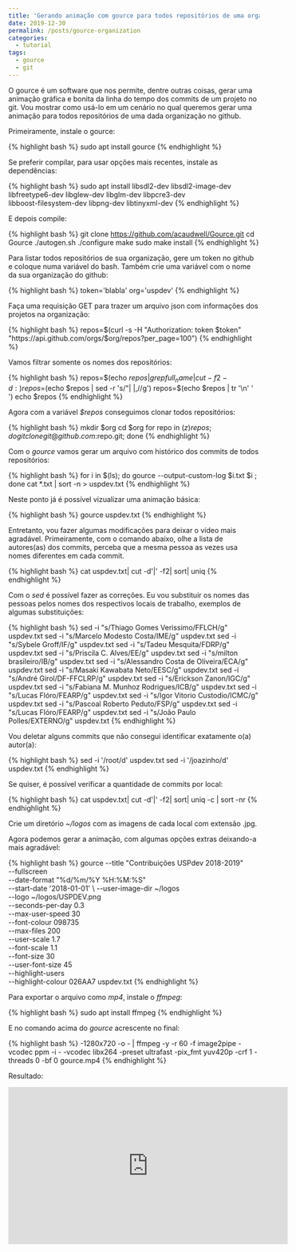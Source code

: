```yaml
---
title: 'Gerando animação com gource para todos repositórios de uma organização do github'
date: 2019-12-30
permalink: /posts/gource-organization
categories: 
  - tutorial
tags:
  - gource
  - git 
---
```

O gource é um software que nos permite, dentre outras coisas,
gerar uma animação gráfica e bonita da linha do tempo dos commits 
de um projeto no git. Vou mostrar como usá-lo em um cenário no qual
queremos gerar uma animação para todos repositórios de uma dada
organização no github.

Primeiramente, instale o gource:

{% highlight bash %}
sudo apt install gource
{% endhighlight %}

Se preferir compilar, para usar opções mais recentes, instale as
dependências:

{% highlight bash %}
sudo apt install libsdl2-dev libsdl2-image-dev \
libfreetype6-dev libglew-dev libglm-dev libpcre3-dev \
libboost-filesystem-dev libpng-dev libtinyxml-dev
{% endhighlight %}

E depois compile:

{% highlight bash %}
git clone https://github.com/acaudwell/Gource.git
cd Gource
./autogen.sh
./configure
make
sudo make install
{% endhighlight %}

Para listar todos repositórios de sua organização, 
gere um token no github e coloque numa variável do bash. 
Também crie uma variável com o nome da sua organização do github: 

{% highlight bash %}
token='blabla'
org='uspdev'
{% endhighlight %}

Faça uma requisição GET para trazer um arquivo json com 
informações dos projetos na organização:

{% highlight bash %}
repos=$(curl -s -H "Authorization: token $token" "https://api.github.com/orgs/$org/repos?per_page=100")
{% endhighlight %}

Vamos filtrar somente os nomes dos repositórios:

{% highlight bash %}
repos=$(echo $repos | grep full_name | cut -f2 -d:)
repos=$(echo $repos | sed -r 's/"| |,//g')
repos=$(echo $repos | tr '\n' ' ')
echo $repos
{% endhighlight %}

Agora com a variável *$repos* conseguimos clonar todos 
repositórios:

{% highlight bash %}
mkdir $org
cd $org
for repo in ${(z)repos}; do git clone git@github.com:$repo.git; done
{% endhighlight %}

Com o *gource* vamos gerar um arquivo com histórico 
dos commits de todos repositórios: 

{% highlight bash %}
for i in $(ls); do gource --output-custom-log $i.txt $i ; done
cat *.txt | sort -n > uspdev.txt
{% endhighlight %}

Neste ponto já é possível vizualizar uma animação básica:

{% highlight bash %}
gource uspdev.txt
{% endhighlight %}

Entretanto, vou fazer algumas modificações para deixar 
o vídeo mais agradável. Primeiramente, com o comando abaixo, 
olhe  a lista de autores(as) dos commits, perceba que a mesma
pessoa as vezes usa nomes diferentes em cada commit.

{% highlight bash %}
cat uspdev.txt| cut -d'|' -f2| sort| uniq
{% endhighlight %}

Com o *sed* é possível fazer as correções. Eu
vou substituir os nomes das pessoas pelos nomes
dos respectivos locais de trabalho, 
exemplos de algumas substituições:

{% highlight bash %}
sed -i "s/Thiago Gomes Verissimo/FFLCH/g" uspdev.txt
sed -i "s/Marcelo Modesto Costa/IME/g" uspdev.txt
sed -i "s/Sybele Groff/IF/g" uspdev.txt
sed -i "s/Tadeu Mesquita/FDRP/g" uspdev.txt
sed -i "s/Priscila C. Alves/EE/g" uspdev.txt
sed -i "s/milton brasileiro/IB/g" uspdev.txt
sed -i "s/Alessandro Costa de Oliveira/ECA/g" uspdev.txt
sed -i "s/Masaki Kawabata Neto/EESC/g" uspdev.txt
sed -i "s/André Girol/DF-FFCLRP/g" uspdev.txt
sed -i "s/Erickson Zanon/IGC/g" uspdev.txt
sed -i "s/Fabiana M. Munhoz Rodrigues/ICB/g" uspdev.txt
sed -i "s/Lucas Flóro/FEARP/g" uspdev.txt
sed -i "s/Igor Vitorio Custodio/ICMC/g" uspdev.txt
sed -i "s/Pascoal Roberto Peduto/FSP/g" uspdev.txt
sed -i "s/Lucas Flóro/FEARP/g" uspdev.txt
sed -i "s/João Paulo Polles/EXTERNO/g" uspdev.txt
{% endhighlight %}

Vou deletar alguns commits que não consegui identificar 
exatamente o(a) autor(a):

{% highlight bash %}
sed -i '/root/d' uspdev.txt
sed -i '/joazinho/d' uspdev.txt
{% endhighlight %}

Se quiser, é possível verificar a quantidade de commits 
por local:

{% highlight bash %}
cat uspdev.txt| cut -d'|' -f2| sort| uniq -c | sort -nr
{% endhighlight %}

Crie um diretório *~/logos* com as imagens de cada local
com extensão .jpg.

Agora podemos gerar a animação, com algumas opções
extras deixando-a mais agradável:

{% highlight bash %}
gource --title "Contribuições USPdev 2018-2019" \
    --fullscreen                                 \
    --date-format "%d/%m/%Y %H:%M:%S"            \
    --start-date '2018-01-01'                    \ 
    --user-image-dir ~/logos                     \
    --logo ~/logos/USPDEV.png                    \
    --seconds-per-day 0.3                        \
    --max-user-speed 30                          \
    --font-colour 098735                         \
    --max-files 200                              \
    --user-scale 1.7                             \
    --font-scale 1.1                             \
    --font-size 30                               \
    --user-font-size 45                          \
    --highlight-users                            \
    --highlight-colour 026AA7 uspdev.txt
{% endhighlight %}

Para exportar o arquivo como *mp4*, instale o *ffmpeg*:

{% highlight bash %}
sudo apt install ffmpeg
{% endhighlight %}

E no comando acima do *gource* acrescente no final:

{% highlight bash %}
-1280x720 -o - | ffmpeg -y -r 60 -f image2pipe -vcodec ppm -i - -vcodec libx264 -preset ultrafast -pix_fmt yuv420p -crf 1 -threads 0 -bf 0 gource.mp4
{% endhighlight %}

Resultado:
<iframe width="560" height="315" src="https://www.youtube.com/embed/3KTLhKROza8" frameborder="0" allow="accelerometer; autoplay; encrypted-media; gyroscope; picture-in-picture" allowfullscreen></iframe>
